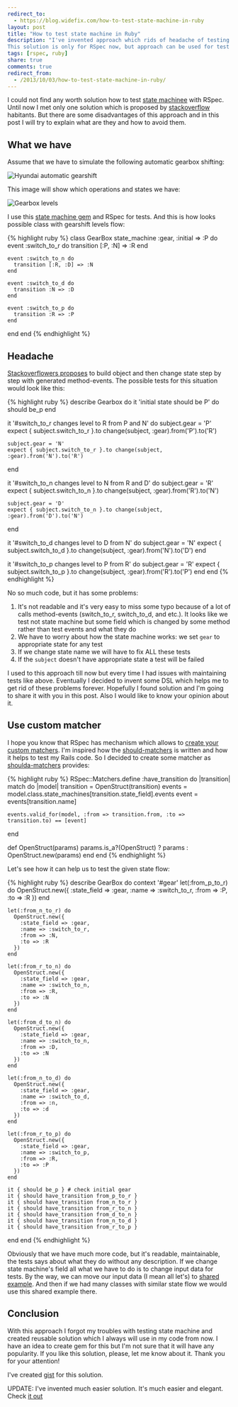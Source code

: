 ```yaml
---
redirect_to:
  - https://blog.widefix.com/how-to-test-state-machine-in-ruby
layout: post
title: "How to test state machine in Ruby"
description: "I've invented approach which rids of headache of testing state machine in Ruby.
This solution is only for RSpec now, but approach can be used for test unit as well."
tags: [rspec, ruby]
share: true
comments: true
redirect_from:
  - /2013/10/03/how-to-test-state-machine-in-ruby/
---
```


I could not find any worth solution how to test [state machinee](https://github.com/pluginaweek/state_machine) with RSpec.
Until now I met only one solution which is proposed by [stackoverflow](http://stackoverflow.com/questions/3047630/rails-how-to-test-state-machine) habitants. But there are some disadvantages of this approach and in this post I will try to explain what are they and how
to avoid them.

## What we have

Assume that we have to simulate the following automatic gearbox shifting:

![Hyundai automatic gearshift](/images/gearshift.jpg)

This image will show which operations and states we have:

![Gearbox levels](/images/state_machine.jpg)

I use this [state machine gem](https://github.com/pluginaweek/state_machine) and RSpec for tests. And this is how looks possible class
with gearshift levels flow:

{% highlight ruby %}
class GearBox
  state_machine :gear, :initial => :P do
    event :switch_to_r do
      transition [:P, :N] => :R
    end

    event :switch_to_n do
      transition [:R, :D] => :N
    end

    event :switch_to_d do
      transition :N => :D
    end

    event :switch_to_p do
      transition :R => :P
    end
  end
end
{% endhighlight %}

## Headache

[Stackoverflowers proposes](http://stackoverflow.com/questions/3047630/rails-how-to-test-state-machine) to build object and then change state step by step with generated method-events. The possible
tests for this situation would look like this:

{% highlight ruby %}
describe Gearbox do
  it 'initial state should be P' do
    should be_p
  end

  it '#switch_to_r changes level to R from P and N' do
    subject.gear = 'P'
    expect { subject.switch_to_r }.to change(subject, :gear).from('P').to('R')

    subject.gear = 'N'
    expect { subject.switch_to_r }.to change(subject, :gear).from('N').to('R')
  end

  it '#switch_to_n changes level to N from R and D' do
    subject.gear = 'R'
    expect { subject.switch_to_n }.to change(subject, :gear).from('R').to('N')

    subject.gear = 'D'
    expect { subject.switch_to_n }.to change(subject, :gear).from('D').to('N')
  end

  it '#switch_to_d changes level to D from N' do
    subject.gear = 'N'
    expect { subject.switch_to_d }.to change(subject, :gear).from('N').to('D')
  end

  it '#switch_to_p changes level to P from R' do
    subject.gear = 'R'
    expect { subject.switch_to_p }.to change(subject, :gear).from('R').to('P')
  end
end
{% endhighlight %}

No so much code, but it has some problems:

1. It's not readable and it's very easy to miss some typo because of a lot of calls method-events (switch_to_r, switch_to_d, and etc.).
It looks like we test not state machine but some field which is changed by some method rather than test events and what they do
2. We have to worry about how the state machine works: we set `gear` to appropriate state for any test
3. If we change state name we will have to fix ALL these tests
4. If the `subject` doesn't have appropriate state a test will be failed

I used to this approach till now but every time I had issues with maintaining tests like above. Eventually I decided to invent some DSL which helps me to get rid of these problems forever. Hopefully I found solution and I'm going to share it with you in this post. Also I would like to know your opinion about it.

## Use custom matcher

I hope you know that RSpec has mechanism which allows to [create your custom matchers](https://github.com/dchelimsky/rspec/wiki/Custom-Matchers). I'm inspired how the [should-matchers](https://github.com/thoughtbot/shoulda-matchers) is written and how it helps to test my Rails code. So I decided to create some matcher as [shoulda-matchers](https://github.com/thoughtbot/shoulda-matchers) provides:

{% highlight ruby %}
RSpec::Matchers.define :have_transition do |transition|
  match do |model|
    transition = OpenStruct(transition)
    events = model.class.state_machines[transition.state_field].events
    event = events[transition.name]

    events.valid_for(model, :from => transition.from, :to => transition.to) == [event]
  end

  def OpenStruct(params)
    params.is_a?(OpenStruct) ? params : OpenStruct.new(params)
  end
end
{% endhighlight %}

Let's see how it can help us to test the given state flow:

{% highlight ruby %}
describe GearBox do
  context '#gear'
    let(:from_p_to_r) do
      OpenStruct.new({
        :state_field => :gear,
        :name => :switch_to_r,
        :from => :P,
        :to => :R
      })
    end

    let(:from_n_to_r) do
      OpenStruct.new({
        :state_field => :gear,
        :name => :switch_to_r,
        :from => :N,
        :to => :R
      })
    end

    let(:from_r_to_n) do
      OpenStruct.new({
        :state_field => :gear,
        :name => :switch_to_n,
        :from => :R,
        :to => :N
      })
    end

    let(:from_d_to_n) do
      OpenStruct.new({
        :state_field => :gear,
        :name => :switch_to_n,
        :from => :D,
        :to => :N
      })
    end

    let(:from_n_to_d) do
      OpenStruct.new({
        :state_field => :gear,
        :name => :switch_to_d,
        :from => :n,
        :to => :d
      })
    end

    let(:from_r_to_p) do
      OpenStruct.new({
        :state_field => :gear,
        :name => :switch_to_p,
        :from => :R,
        :to => :P
      })
    end

    it { should be_p } # check initial gear
    it { should have_transition from_p_to_r }
    it { should have_transition from_n_to_r }
    it { should have_transition from_r_to_n }
    it { should have_transition from_d_to_n }
    it { should have_transition from_n_to_d }
    it { should have_transition from_r_to_p }
  end
end
{% endhighlight %}

Obviously that we have much more code, but it's readable, maintainable, the tests says about what they do without any description. If we change state machine's field all what we have to do is to change input data for tests. By the way, we can move our input data (I mean all let's) to [shared example](https://www.relishapp.com/rspec/rspec-core/docs/example-groups/shared-examples). And then if we had many classes with similar state flow we would use this shared example there.

## Conclusion

With this approach I forgot my troubles with testing state machine and created reusable solution which I always will use in my code from now. I have an idea to create gem for this but I'm not sure that it will have any popularity. If you like this solution, please, let me know about it. Thank you for your attention!

I've created [gist](https://gist.github.com/ka8725/6794542) for this solution.


UPDATE: I've invented much easier solution. It's much easier and elegant. Check [it out](https://gist.github.com/ka8725/7943510)
